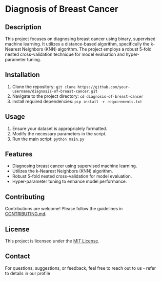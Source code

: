 # Diagnosis of Breast Cancer


## Description

This project focuses on diagnosing breast cancer using binary, supervised machine learning. It utilizes a distance-based algorithm, specifically the k-Nearest Neighbors (KNN) algorithm. The project employs a robust 5-fold nested cross-validation technique for model evaluation and hyper-parameter tuning.

## Installation

1. Clone the repository: `git clone https://github.com/your-username/diagnosis-of-breast-cancer.git`
2. Navigate to the project directory: `cd diagnosis-of-breast-cancer`
3. Install required dependencies: `pip install -r requirements.txt`

## Usage

1. Ensure your dataset is appropriately formatted.
2. Modify the necessary parameters in the script.
3. Run the main script: `python main.py`

## Features

- Diagnosing breast cancer using supervised machine learning.
- Utilizes the k-Nearest Neighbors (KNN) algorithm.
- Robust 5-fold nested cross-validation for model evaluation.
- Hyper-parameter tuning to enhance model performance.

## Contributing

Contributions are welcome! Please follow the guidelines in [CONTRIBUTING.md](CONTRIBUTING.md).

## License

This project is licensed under the [MIT License](LICENSE).

## Contact

For questions, suggestions, or feedback, feel free to reach out to us - refer to details in our profile

